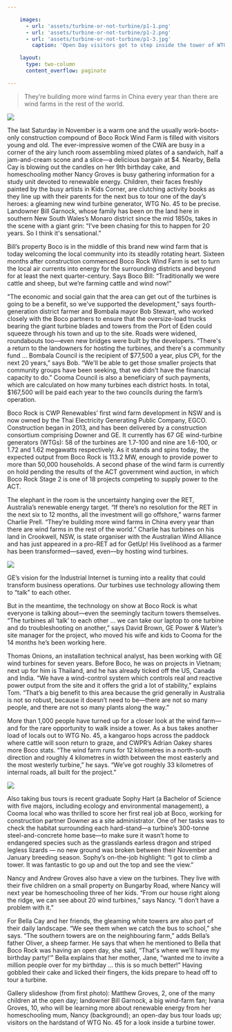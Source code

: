 ```yaml
---

    images:
      - url: 'assets/turbine-or-not-turbine/p1-1.png'
      - url: 'assets/turbine-or-not-turbine/p1-2.png'
      - url: 'assets/turbine-or-not-turbine/p1-3.jpg'
        caption: 'Open Day visitors got to step inside the tower of WTG No. 45 (climbing up the steep silver ladder was forbidden, a restriction for which most were grateful).'

    layout:
      type: two-column
      content_overflow: paginate

---
```


<blockquote>They’re building more wind farms in China every year than there are wind farms in the rest of the world.</blockquote>

<img data-media-id="images:1" src="assets/turbine-or-not-turbine/p1-1.png">

The last Saturday in November is a warm one and the usually work-boots-only construction compound of Boco Rock Wind Farm is filled with visitors young and old. The ever-impressive women of the CWA are busy in a corner of the airy lunch room assembling mixed plates of a sandwich, half a jam-and-cream scone and a slice—a delicious bargain at $4. Nearby, Bella Cay is blowing out the candles on her 9th birthday cake, and homeschooling mother Nancy Groves is busy gathering information for a study unit devoted to renewable energy. Children, their faces freshly painted by the busy artists in Kids Corner, are clutching activity books as they line up with their parents for the next bus to tour one of the day’s heroes: a gleaming new wind turbine generator, WTG No. 45 to be precise. Landowner Bill Garnock, whose family has been on the land here in southern New South Wales’s Monaro district since the mid 1850s, takes in the scene with a giant grin: “I’ve been chasing for this to happen for 20 years. So I think it's sensational.”

Bill’s property Boco is in the middle of this brand new wind farm that is today welcoming the local community into its steadily rotating heart. Sixteen months after construction commenced Boco Rock Wind Farm is set to turn the local air currents into energy for the surrounding districts and beyond for at least the next quarter-century. Says Boco Bill: “Traditionally we were cattle and sheep, but we’re farming cattle and wind now!”

"The economic and social gain that the area can get out of the turbines is going to be a benefit, so we've supported the development," says fourth-generation district farmer and Bombala mayor Bob Stewart, who worked closely with the Boco partners to ensure that the oversize-load trucks bearing the giant turbine blades and towers from the Port of Eden could squeeze through his town and up to the site. Roads were widened, roundabouts too—even new bridges were built by the developers. “There's a return to the landowners for hosting the turbines, and there's a community fund … Bombala Council is the recipient of $77,500 a year, plus CPI, for the next 20 years,” says Bob. “We'll be able to get those smaller projects that community groups have been seeking, that we didn't have the financial capacity to do.” Cooma Council is also a  beneficiary of such payments, which are calculated on how many turbines each district hosts. In total, $167,500 will be paid each year to the two councils during the farm’s operation.

Boco Rock is CWP Renewables’ first wind farm development in NSW and is now owned by the Thai Electricity Generating Public Company, EGCO. Construction began in 2013, and has been delivered by a construction consortium comprising Downer and GE. It currently has 67 GE wind-turbine generators (WTGs): 58 of the turbines are 1.7-100 and nine are 1.6-100, or 1.72 and 1.62 megawatts respectively. As it stands and spins today, the expected output from Boco Rock is 113.2 MW, enough to provide power to more than 50,000 households. A second phase of the wind farm is currently on hold pending the results of the ACT government wind auction, in which Boco Rock Stage 2 is one of 18 projects competing to supply power to the ACT.

The elephant in the room is the uncertainty hanging over the RET, Australia’s renewable energy target. “If there’s no resolution for the RET in the next six to 12 months, all the investment will go offshore,” warns farmer Charlie Prell. “They’re building more wind farms in China every year than there are wind farms in the rest of the world.” Charlie has turbines on his land in Crookwell, NSW, is state organiser with the Australian Wind Alliance and has just appeared in a pro-RET ad for GetUp! His livelihood as a farmer has been transformed—saved, even—by hosting wind turbines.

<img data-media-id="images:2" src="assets/turbine-or-not-turbine/p1-2.png">

GE’s vision for the Industrial Internet is turning into a reality that could transform business operations. Our turbines use technology allowing them to “talk” to each other.

But in the meantime, the technology on show at Boco Rock is what everyone is talking about—even the seemingly taciturn towers themselves. “The turbines all ‘talk’ to each other … we can take our laptop to one turbine and do troubleshooting on another,” says David Brown, GE Power & Water’s site manager for the project, who moved his wife and kids to Cooma for the 14 months he’s been working here.

Thomas Onions, an installation technical analyst, has been working with GE wind turbines for seven years. Before Boco, he was on projects in Vietnam; next up for him is Thailand, and he has already ticked off the US, Canada and India. “We have a wind-control system which controls real and reactive power output from the site and it offers the grid a lot of stability,” explains Tom. “That’s a big benefit to this area because the grid generally in Australia is not so robust, because it doesn’t need to be—there are not so many people, and there are not so many plants along the way.”

More than 1,000 people have turned up for a closer look at the wind farm—and for the rare opportunity to walk inside a tower. As a bus takes another load of locals out to WTG No. 45, a kangaroo hops across the paddock where cattle will soon return to graze, and CWPR’s Adrian Oakey shares more Boco stats. “The wind farm runs for 12 kilometres in a north-south direction and roughly 4 kilometres in width between the most easterly and the most westerly turbine,” he says. “We’ve got roughly 33 kilometres of internal roads, all built for the project.”

<img data-media-id="images:3" src="assets/turbine-or-not-turbine/p1-3.jpg">

Also taking bus tours is recent graduate Sophy Hart (a Bachelor of Science with five majors, including ecology and environmental management), a Cooma local who was thrilled to score her first real job at Boco, working for construction partner Downer as a site administrator. One of her tasks was to check the habitat surrounding each hard-stand—a turbine’s 300-tonne steel-and-concrete home base—to make sure it wasn’t home to endangered species such as the grasslands earless dragon and striped legless lizards — no new ground was broken between their November and January breeding season. Sophy’s on-the-job highlight: “I got to climb a tower. It was fantastic to go up and out the top and see the view.”

Nancy and Andrew Groves also have a view on the turbines. They live with their five children on a small property on Bungarby Road, where Nancy will next year be homeschooling three of her kids. “From our house right along the ridge, we can see about 20 wind turbines,” says Nancy. “I don’t have a problem with it.”

For Bella Cay and her friends, the gleaming white towers are also part of their daily landscape. “We see them when we catch the bus to school,” she says. “The southern towers are on the neighbouring farm,” adds Bella’s father Oliver, a sheep farmer. He says that when he mentioned to Bella that Boco Rock was having an open day, she said, “That's where we'll have my birthday party!’” Bella explains that her mother, Jane, “wanted me to invite a million people over for my birthday … this is so much better!” Having gobbled their cake and licked their fingers, the kids prepare to head off to tour a turbine.

Gallery slideshow (from first photo): Matthew Groves, 2, one of the many children at the open day; landowner Bill Garnock, a big wind-farm fan; Ivana Groves, 10, who will be learning more about renewable energy from her homeschooling mum, Nancy (background); an open-day bus tour loads up; visitors on the hardstand of WTG No. 45 for a look inside a turbine tower.
